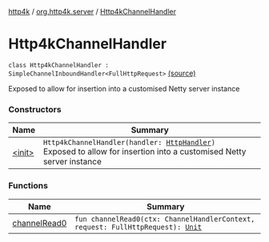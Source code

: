 [http4k](../../index.md) / [org.http4k.server](../index.md) / [Http4kChannelHandler](./index.md)

# Http4kChannelHandler

`class Http4kChannelHandler : SimpleChannelInboundHandler<FullHttpRequest>` [(source)](https://github.com/http4k/http4k/blob/master/http4k-server-netty/src/main/kotlin/org/http4k/server/Netty.kt#L42)

Exposed to allow for insertion into a customised Netty server instance

### Constructors

| Name | Summary |
|---|---|
| [&lt;init&gt;](-init-.md) | `Http4kChannelHandler(handler: `[`HttpHandler`](../../org.http4k.core/-http-handler.md)`)`<br>Exposed to allow for insertion into a customised Netty server instance |

### Functions

| Name | Summary |
|---|---|
| [channelRead0](channel-read0.md) | `fun channelRead0(ctx: ChannelHandlerContext, request: FullHttpRequest): `[`Unit`](https://kotlinlang.org/api/latest/jvm/stdlib/kotlin/-unit/index.html) |
